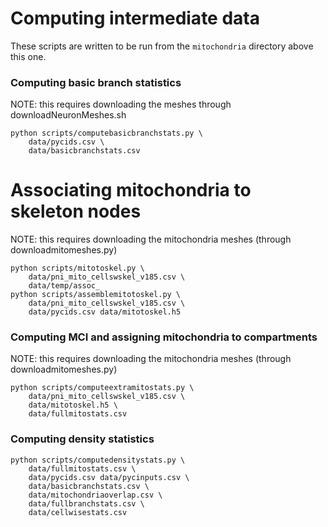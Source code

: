 # Computing intermediate data

These scripts are written to be run from the `mitochondria` directory above this one.

### Computing basic branch statistics
NOTE: this requires downloading the meshes through downloadNeuronMeshes.sh
```
python scripts/computebasicbranchstats.py \
    data/pycids.csv \
    data/basicbranchstats.csv
```


# Associating mitochondria to skeleton nodes
NOTE: this requires downloading the mitochondria meshes (through downloadmitomeshes.py)
```
python scripts/mitotoskel.py \
    data/pni_mito_cellswskel_v185.csv \
    data/temp/assoc_
python scripts/assemblemitotoskel.py \
    data/pni_mito_cellswskel_v185.csv \
    data/pycids.csv data/mitotoskel.h5
```


### Computing MCI and assigning mitochondria to compartments
NOTE: this requires downloading the mitochondria meshes (through downloadmitomeshes.py)
```
python scripts/computeextramitostats.py \
    data/pni_mito_cellswskel_v185.csv \
    data/mitotoskel.h5 \
    data/fullmitostats.csv
```


### Computing density statistics
```
python scripts/computedensitystats.py \
    data/fullmitostats.csv \
    data/pycids.csv data/pycinputs.csv \
    data/basicbranchstats.csv \
    data/mitochondriaoverlap.csv \
    data/fullbranchstats.csv \
    data/cellwisestats.csv
```
